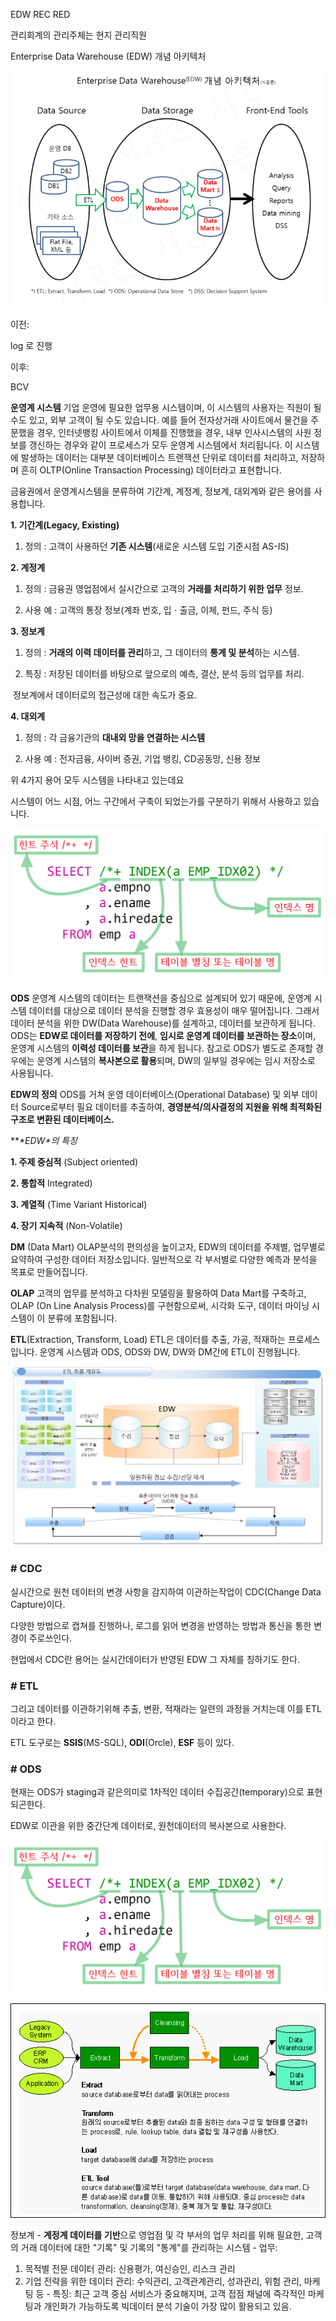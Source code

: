 EDW REC RED

관리회계의 관리주체는 현지 관리직원

Enterprise Data Warehouse (EDW) 개념 아키텍처

![img](images/2547F3495870654C08)



이전: 

log 로 진행



이후: 

BCV



**운영계 시스템**
기업 운영에 필요한 업무용 시스템이며, 이 시스템의 사용자는 직원이 될 수도 있고, 외부 고객이 될 수도 있습니다. 예를 들어 전자상거래 사이트에서 물건을 주문했을 경우, 인터넷뱅킹 사이트에서 이체를 진행했을 경우, 내부 인사시스템의 사원 정보를 갱신하는 경우와 같이 프로세스가 모두 운영계 시스템에서 처리됩니다. 이 시스템에 발생하는 데이터는 대부분 데이터베이스 트랜잭션 단위로 데이터를 처리하고, 저장하며 흔히 OLTP(Online Transaction Processing) 데이터라고 표현합니다.

금융권에서 운영계시스템을 분류하여 기간계, 계정계, 정보계, 대외계와 같은 용어를 사용합니다.

**1. 기간계(Legacy, Existing)**

  1) 정의 : 고객이 사용하던 **기존 시스템**(새로운 시스템 도입 기준시점 AS-IS)

**2. 계정계**

  1) 정의 : 금융권 영업점에서 실시간으로 고객의 **거래를 처리하기 위한 업무** 정보.

  2) 사용 예 : 고객의 통장 정보(계좌 번호, 입ㆍ출금, 이체, 펀드, 주식 등)

**3. 정보계**

  1) 정의 : **거래의 이력 데이터를 관리**하고, 그 데이터의 **통계 및 분석**하는 시스템.

  2) 특징 : 저장된 데이터를 바탕으로 앞으로의 예측, 결산, 분석 등의 업무를 처리.

​      정보계에서 데이터로의 접근성에 대한 속도가 중요.

**4. 대외계**

  1) 정의 : 각 금융기관의 **대내외 망을 연결하는 시스템**

  2) 사용 예 : 전자금융, 사이버 증권, 기업 뱅킹, CD공동망, 신용 정보

 

위 4가지 용어 모두 시스템을 나타내고 있는데요

시스템이 어느 시점, 어느 구간에서 구축이 되었는가를 구분하기 위해서 사용하고 있습니다.

 



![img](images/img.png)




**ODS**
 운영계 시스템의 데이터는 트랜잭션을 중심으로 설계되어 있기 때문에, 운영계 시스템 데이터를 대상으로 데이터 분석을 진행할 경우 효용성이 매우 떨어집니다. 그래서 데이터 분석을 위한 DW(Data Warehouse)를 설계하고, 데이터를 보관하게 됩니다. ODS는 **EDW로 데이터를 저장하기 전에**, **임시로 운영계 데이터를 보관하는 장소**이며, 운영계 시스템의 **이력성 데이터를 보관**을 하게 됩니다. 참고로 ODS가 별도로 존재할 경우에는 운영계 시스템의 **복사본으로 활용**되며, DW의 일부일 경우에는 임시 저장소로 사용됩니다. 

 

**EDW의 정의**
ODS를 거쳐 운영 데이터베이스(Operational Database) 및 외부 데이터 Source로부터 필요 데이터를 추출하여, **경영분석/의사결정의 지원을 위해 최적화된 구조로 변환된 데이터베이스.**

 

***\*EDW\**의 특징**

  **1. 주제 중심적** (Subject oriented) 

  **2. 통합적** Integrated) 

  **3. 계열적** (Time Variant Historical)

  **4. 장기 지속적** (Non-Volatile) 



**DM** (Data Mart)
OLAP분석의 편의성을 높이고자, EDW의 데이터를 주제별, 업무별로 요약하여 구성한 데이터 저장소입니다. 일반적으로 각 부서별로 다양한 예측과 분석을 목표로 만들어집니다.



**OLAP**
고객의 업무를 분석하고 다차원 모델링을 활용하여 Data Mart를 구축하고, OLAP (On Line Analysis Process)를 구현함으로써, 시각화 도구, 데이터 마이닝 시스템이 이 분류에 포함됩니다. 


**ETL**(Extraction, Transform, Load)
ETL은 데이터를 추출, 가공, 적재하는 프로세스입니다. 운영계 시스템과 ODS, ODS와 DW, DW와 DM간에 ETL이 진행됩니다. 



![img](images/img.jpg)



 

### # CDC

실시간으로 원천 데이터의 변경 사항을 감지하여 이관하는작업이 CDC(Change Data Capture)이다.

다양한 방법으로 캡쳐를 진행하나, 로그를 읽어 변경을 반영하는 방법과 통신을 통한 변경이 주로쓰인다.

현업에서 CDC란 용어는 실시간데이터가 반영된 EDW 그 자체를 칭하기도 한다.



### # ETL

그리고 데이터를 이관하기위해 추출, 변환, 적재라는 일련의 과정을 거치는데 이를 ETL이라고 한다. 

ETL 도구로는 **SSIS**(MS-SQL), **ODI**(Orcle), **ESF** 등이 있다.

 

### # ODS

현재는 ODS가 staging과 같은의미로 1차적인 데이터 수집공간(temporary)으로 표현되곤한다.

EDW로 이관을 위한 중간단계 데이터로, 원천데이터의 복사본으로 사용한다.

 



![img](images/img.png)





![etl_concept.gif](images/etl_concept.gif)

정보계
\- **계정계 데이터를 기반**으로 영업점 및 각 부서의 업무 처리를 위해 필요한, 고객의 거래 데이터에 대한 "기록" 및 기록의 "통계"를 관리하는 시스템
\- 업무:
1) 목적별 전문 데이터 관리: 신용평가, 여신승인, 리스크 관리
2) 기업 전략을 위한 데이터 관리: 수익관리, 고객관계관리, 성과관리, 위험 관리, 마케팅 등 
\- 특징: 최근 고객 중심 서비스가 중요해지며, 고객 접점 채널에 즉각적인 마케팅과 개인화가 가능하도록 빅데이터 분석 기술이 가장 많이 활용되고 있음. 

